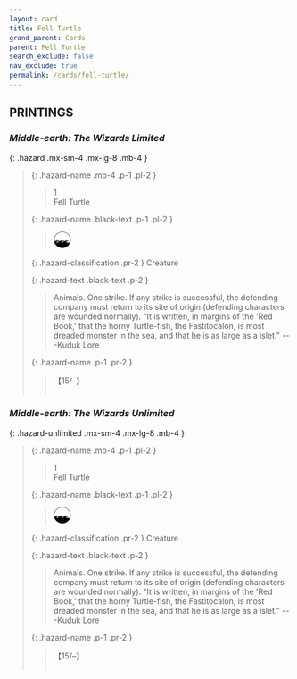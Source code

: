 ```yaml
---
layout: card
title: Fell Turtle
grand_parent: Cards
parent: Fell Turtle
search_exclude: false
nav_exclude: true
permalink: /cards/fell-turtle/
---
```


## PRINTINGS


### _Middle-earth: The Wizards Limited_

{: .hazard .mx-sm-4 .mx-lg-8 .mb-4 }
> {: .hazard-name .mb-4 .p-1 .pl-2 }
> > <div class="hazard-mp">1</div>
> > <div class="card-name">Fell Turtle</div>
>
> {: .hazard-name .black-text .p-1 .pl-2 }
> > ![](/assets/images/coastalsea.svg)
>
> {: .hazard-classification .pr-2 }
> Creature
>
> {: .hazard-text .black-text .p-2 }
> > Animals. One strike. If any strike is successful, the defending company must return to its site of origin (defending characters are wounded normally).  "It is written, in margins of the 'Red Book,' that the horny Turtle-fish, the Fastitocalon, is most dreaded monster in the sea, and that he is as large as a islet." ---Kuduk Lore 
>
> {: .hazard-name .p-1 .pr-2 }
> > <div class="card-shield">【15/&ndash;】</div>
> > <div class="card-corruption">&nbsp;</div>

### _Middle-earth: The Wizards Unlimited_

{: .hazard-unlimited .mx-sm-4 .mx-lg-8 .mb-4 }
> {: .hazard-name .mb-4 .p-1 .pl-2 }
> > <div class="hazard-mp">1</div>
> > <div class="card-name">Fell Turtle</div>
>
> {: .hazard-name .black-text .p-1 .pl-2 }
> > ![](/assets/images/coastalsea.svg)
>
> {: .hazard-classification .pr-2 }
> Creature
>
> {: .hazard-text .black-text .p-2 }
> > Animals. One strike. If any strike is successful, the defending company must return to its site of origin (defending characters are wounded normally).  "It is written, in margins of the 'Red Book,' that the horny Turtle-fish, the Fastitocalon, is most dreaded monster in the sea, and that he is as large as a islet." ---Kuduk Lore 
>
> {: .hazard-name .p-1 .pr-2 }
> > <div class="card-shield">【15/&ndash;】</div>
> > <div class="card-corruption-white">&nbsp;</div>
